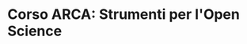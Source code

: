 # Corso ARCA: Strumenti per l'Open Science

[<object data="openscience_arca.pdf" width="1000" height="1000" type='application/pdf'/>](https://martapretto.github.io/openscience_arca.pdf)
